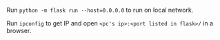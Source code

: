Run `python -m flask run --host=0.0.0.0` to run on local network.

Run `ipconfig` to get IP and open `<pc's ip>:<port listed in flask>/` in a browser.